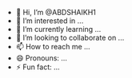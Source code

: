   - 👋 Hi, I’m @ABDSHAIKH1
- 👀 I’m interested in ...
- 🌱 I’m currently learning ...
- 💞️ I’m looking to collaborate on ...      
- 📫 How to reach me ...
- 😄 Pronouns: ...
- ⚡ Fun fact: ...

<!---
ABDSHAIKH1/ABDSHAIKH1 is a ✨ special ✨ repository because its `README.md` (this file) appears on your GitHub profile.
You can click the Preview link to take a look at your changes.
--->
